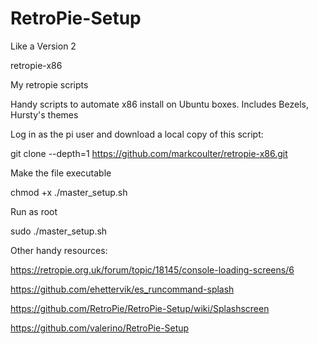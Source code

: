 # RetroPie-Setup
Like a Version 2

retropie-x86

My retropie scripts

Handy scripts to automate x86 install on Ubuntu boxes. Includes Bezels, Hursty's themes

Log in as the pi user and download a local copy of this script:

git clone --depth=1 https://github.com/markcoulter/retropie-x86.git

Make the file executable

chmod +x ./master_setup.sh

Run as root

sudo ./master_setup.sh

Other handy resources:

https://retropie.org.uk/forum/topic/18145/console-loading-screens/6

https://github.com/ehettervik/es_runcommand-splash

https://github.com/RetroPie/RetroPie-Setup/wiki/Splashscreen

https://github.com/valerino/RetroPie-Setup
